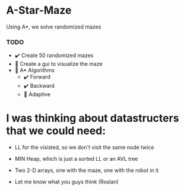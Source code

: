 # A-Star-Maze
Using A*, we solve randomized mazes

### TODO

* :heavy_check_mark: Create 50 randomized mazes
* :construction: Create a gui to visualize the maze
* :construction: A* Algorithms
    * :heavy_check_mark: Forward
    * :heavy_check_mark: Backward
    * :construction: Adaptive

# I was thinking about datastructers that we could need:

* LL for the visisted, so we don't visit the same node twice  
* MIN Heap, which is just a sorted LL or an AVL tree
* Two 2-D arrays, one with the maze, one with the robot in it

* Let me know what you guys think (Roslan)
